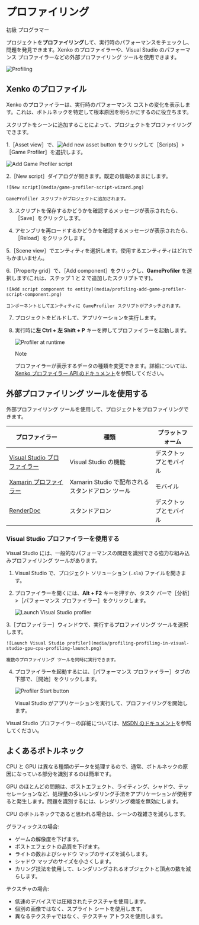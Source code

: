 # プロファイリング

<span class="label label-doc-level">初級</span>
<span class="label label-doc-audience">プログラマー</span>

プロジェクトを**プロファイリング**して、実行時のパフォーマンスをチェックし、問題を発見できます。Xenko のプロファイラーや、Visual Studio のパフォーマンス プロファイラーなどの外部プロファイリング ツールを使用できます。

![Profiling](media/profiling.png)

## Xenko のプロファイル

Xenko のプロファイラーは、実行時のパフォーマンス コストの変化を表示します。これは、ボトルネックを特定して根本原因を明らかにするのに役立ちます。

スクリプトをシーンに追加することによって、プロジェクトをプロファイリングできます。

1.［Asset view］で、![Add new asset button](media/profiling-add-new-asset-button.png) をクリックして［Scripts］>［Game Profiler］を選択します。

 ![Add Game Profiler script](media/profiling-add-game-profiler-script.png)

2.［New script］ダイアログが開きます。既定の情報のままにします。

    ![New script](media/game-profiler-script-wizard.png)

    GameProfiler スクリプトがプロジェクトに追加されます。

3. スクリプトを保存するかどうかを確認するメッセージが表示されたら、［Save］をクリックします。

4. アセンブリを再ロードするかどうかを確認するメッセージが表示されたら、［Reload］をクリックします。

5.［Scene view］でエンティティを選択します。使用するエンティティはどれでもかまいません。

6.［Property grid］で、［Add component］をクリックし、**GameProfiler** を選択します(これは、ステップ 1 と 2 で追加したスクリプトです)。

    ![Add script component to entity](media/profiling-add-game-profiler-script-component.png)

    コンポーネントとしてエンティティに GameProfiler スクリプトがアタッチされます。

7. プロジェクトをビルドして、アプリケーションを実行します。

8. 実行時に**左 Ctrl + 左 Shift + P** キーを押してプロファイラーを起動します。

    ![Profiler at runtime](media/profiling-profiler-at-runtime.png)

    >[!NOTE]
    >プロファイラーが表示するデータの種類を変更できます。詳細については、[Xenko プロファイラー API のドキュメント](xref:SiliconStudio.Core.Diagnostics.Profiler)を参照してください。

## 外部プロファイリング ツールを使用する

外部プロファイリング ツールを使用して、プロジェクトをプロファイリングできます。

| プロファイラー | 種類 | プラットフォーム |
| ---- | ---- | -----|
| [Visual Studio プロファイラー](https://msdn.microsoft.com/ja-jp/library/mt210448.aspx) | Visual Studio の機能 | デスクトップとモバイル |
| [Xamarin プロファイラー](https://www.xamarin.com/profiler) | Xamarin Studio で配布されるスタンドアロン ツール | モバイル |
| [RenderDoc](https://renderdoc.org/builds) | スタンドアロン | デスクトップとモバイル |

### Visual Studio プロファイラーを使用する
Visual Studio には、一般的なパフォーマンスの問題を識別できる強力な組み込みプロファイリング ツールがあります。

1. Visual Studio で、プロジェクト ソリューション (`.sln`) ファイルを開きます。

2. プロファイラーを開くには、**Alt + F2** キーを押すか、タスク バーで［分析］>［パフォーマンス プロファイラー］をクリックします。

    ![Launch Visual Studio profiler](media/profiling-profiling-in-visual-studio-start-profiler.png)

3.［プロファイラー］ウィンドウで、実行するプロファイリング ツールを選択します。

    ![Launch Visual Studio profiler](media/profiling-profiling-in-visual-studio-gpu-cpu-profiling-launch.png)

    複数のプロファイリング ツールを同時に実行できます。

4. プロファイラーを起動するには、［パフォーマンス プロファイラー］タブの下部で、［開始］をクリックします。

   ![Profiler Start button](media/profiler-start-button.png)

    Visual Studio がアプリケーションを実行して、プロファイリングを開始します。

Visual Studio プロファイラーの詳細については、[MSDN のドキュメント](https://msdn.microsoft.com/ja-jp/library/mt210448.aspx)を参照してください。

## よくあるボトルネック

CPU と GPU は異なる種類のデータを処理するので、通常、ボトルネックの原因になっている部分を識別するのは簡単です。

GPU のほとんどの問題は、ポストエフェクト、ライティング、シャドウ、テッセレーションなど、処理量の多いレンダリング手法をアプリケーションが使用すると発生します。問題を識別するには、レンダリング機能を無効にします。

CPU のボトルネックであると思われる場合は、シーンの複雑さを減らします。

グラフィックスの場合:

* ゲームの解像度を下げます。
* ポストエフェクトの品質を下げます。
* ライトの数およびシャドウ マップのサイズを減らします。
* シャドウ マップのサイズを小さくします。
* カリング技法を使用して、レンダリングされるオブジェクトと頂点の数を減らします。

テクスチャの場合:

* 低速のデバイスでは圧縮されたテクスチャを使用します。
* 個別の画像ではなく、スプライト シートを使用します。
* 異なるテクスチャではなく、テクスチャ アトラスを使用します。
